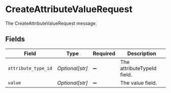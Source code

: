 # CreateAttributeValueRequest

The CreateAttributeValueRequest message.


## Fields

| Field                      | Type                       | Required                   | Description                |
| -------------------------- | -------------------------- | -------------------------- | -------------------------- |
| `attribute_type_id`        | *Optional[str]*            | :heavy_minus_sign:         | The attributeTypeId field. |
| `value`                    | *Optional[str]*            | :heavy_minus_sign:         | The value field.           |